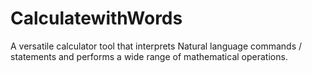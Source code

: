 # CalculatewithWords
A versatile calculator tool that interprets  Natural language commands / statements and performs a wide range of mathematical operations.

